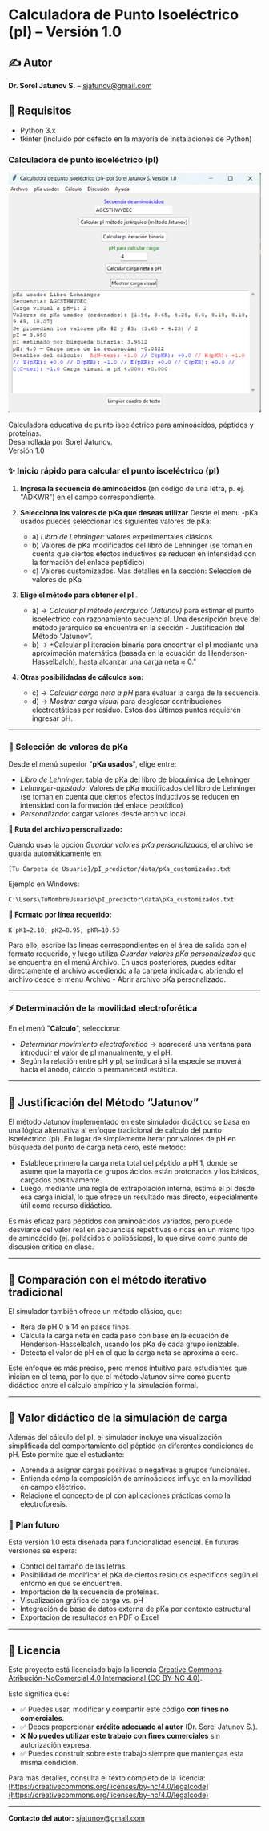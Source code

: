 # Calculadora de Punto Isoeléctrico (pI) – Versión 1.0

## ✍ Autor
**Dr. Sorel Jatunov S.** – sjatunov@gmail.com

## 🔧 Requisitos
- Python 3.x
- tkinter (incluido por defecto en la mayoría de instalaciones de Python)

### Calculadora de punto isoeléctrico (pI)

![Ejemplo de uso](pI_calculadora_ejemplo.png)

Calculadora educativa de punto isoeléctrico para aminoácidos, péptidos y proteínas.  
Desarrollada por Sorel Jatunov.  
Versión 1.0

### ✨ Inicio rápido para calcular el punto isoeléctrico (pI)

1. **Ingresa la secuencia de aminoácidos** (en código de una letra, p. ej. "ADKWR") en el campo correspondiente.

2. **Selecciona los valores de pKa que deseas utilizar**
Desde el menu -pKa usados puedes seleccionar los siguientes valores de pKa:
   - a) *Libro de Lehninger*: valores experimentales clásicos.
   - b) Valores de pKa modificados del libro de Lehninger (se toman en cuenta que ciertos efectos inductivos se reducen en intensidad con la formación del enlace peptídico)
   - c) Valores customizados.
Mas detalles en la sección: Selección de valores de pKa

3. **Elige el método para obtener el pI** .
   - a) → *Calcular pI método jerárquico (Jatunov)* para estimar el punto isoeléctrico con razonamiento secuencial. Una descripción breve del método jerárquico se encuentra en la sección - Justificación del Método “Jatunov”.
   - b) → *Calcular pI iteración binaria para encontrar el pI mediante una aproximación matemática (basada en la ecuación de Henderson-Hasselbalch), hasta alcanzar una carga neta ≈ 0."

4. **Otras posibilidadas de cálculos son:**

   - c) → *Calcular carga neta a pH* para evaluar la carga de la secuencia.
   - d) → *Mostrar carga visual* para desglosar contribuciones electrostáticas por residuo.
   Estos dos últimos puntos requieren ingresar pH.

---

### 📃 Selección de valores de pKa

Desde el menú superior "**pKa usados**", elige entre:

- *Libro de Lehninger*: tabla de pKa del libro de bioquímica de Lehninger 
- *Lehninger-ajustado*:  Valores de pKa modificados del libro de Lehninger (se toman en cuenta que ciertos efectos inductivos se reducen en intensidad con la formación del enlace peptídico)
- *Personalizado*: cargar valores desde archivo local.

**📁 Ruta del archivo personalizado:**

Cuando usas la opción *Guardar valores pKa personalizados*, el archivo se guarda automáticamente en:

```
[Tu Carpeta de Usuario]/pI_predictor/data/pKa_customizados.txt
```
Ejemplo en Windows:

```
C:\Users\TuNombreUsuario\pI_predictor\data\pKa_customizados.txt
```

**📌 Formato por línea requerido:**

```
K pK1=2.18; pK2=8.95; pKR=10.53
```

Para ello, escribe las líneas correspondientes en el área de salida con el formato requerido, y luego utiliza  *Guardar valores pKa personalizados* que se encuentra en el menú Archivo. En usos posteriores, puedes editar directamente el archivo accediendo a la carpeta indicada o abriendo el archivo desde el menu Archivo - Abrir archivo pKa personalizado.

---

### ⚡ Determinación de la movilidad electroforética

En el menú "**Cálculo**", selecciona:

- *Determinar movimiento electroforético* → aparecerá una ventana para introducir el valor de pI manualmente, y el pH.
- Según la relación entre pH y pI, se indicará si la especie se moverá hacia el ánodo, cátodo o permanecerá estática.

---


## 🧠 Justificación del Método “Jatunov”

El método Jatunov implementado en este simulador didáctico se basa en una lógica alternativa al enfoque tradicional de cálculo del punto isoeléctrico (pI). En lugar de simplemente iterar por valores de pH en búsqueda del punto de carga neta cero, este método:

- Establece primero la carga neta total del péptido a pH 1, donde se asume que la mayoría de grupos ácidos están protonados y los básicos, cargados positivamente.
- Luego, mediante una regla de extrapolación interna, estima el pI desde esa carga inicial, lo que ofrece un resultado más directo, especialmente útil como recurso didáctico.

Es más eficaz para péptidos con aminoácidos variados, pero puede desviarse del valor real en secuencias repetitivas o ricas en un mismo tipo de aminoácido (ej. poliácidos o polibásicos), lo que sirve como punto de discusión crítica en clase.

---

## 🔬 Comparación con el método iterativo tradicional

El simulador también ofrece un método clásico, que:

- Itera de pH 0 a 14 en pasos finos.
- Calcula la carga neta en cada paso con base en la ecuación de Henderson-Hasselbalch, usando los pKa de cada grupo ionizable.
- Detecta el valor de pH en el que la carga neta se aproxima a cero.

Este enfoque es más preciso, pero menos intuitivo para estudiantes que inician en el tema, por lo que el método Jatunov sirve como puente didáctico entre el cálculo empírico y la simulación formal.

---

## 🎯 Valor didáctico de la simulación de carga

Además del cálculo del pI, el simulador incluye una visualización simplificada del comportamiento del péptido en diferentes condiciones de pH. Esto permite que el estudiante:

- Aprenda a asignar cargas positivas o negativas a grupos funcionales.
- Entienda cómo la composición de aminoácidos influye en la movilidad en campo eléctrico.
- Relacione el concepto de pI con aplicaciones prácticas como la electroforesis.

### 📅 Plan futuro

Esta versión 1.0 está diseñada para funcionalidad esencial. En futuras versiones se espera:
- Control del tamaño de las letras.
- Posibilidad de modificar el pKa de ciertos residuos especificos según el entorno en que se encuentren.
- Importación de la secuencia de proteínas.
- Visualización gráfica de carga vs. pH
- Integración de base de datos externa de pKa por contexto estructural
- Exportación de resultados en PDF o Excel

---

## 📜 Licencia

Este proyecto está licenciado bajo la licencia [Creative Commons Atribución-NoComercial 4.0 Internacional (CC BY-NC 4.0)](https://creativecommons.org/licenses/by-nc/4.0/).

Esto significa que:

- ✅ Puedes usar, modificar y compartir este código **con fines no comerciales**.
- ✅ Debes proporcionar **crédito adecuado al autor** (Dr. Sorel Jatunov S.).
- ❌ **No puedes utilizar este trabajo con fines comerciales** sin autorización expresa.
- ✅ Puedes construir sobre este trabajo siempre que mantengas esta misma condición.

Para más detalles, consulta el texto completo de la licencia:  
[https://creativecommons.org/licenses/by-nc/4.0/legalcode](https://creativecommons.org/licenses/by-nc/4.0/legalcode)

---

**Contacto del autor:** sjatunov@gmail.com

